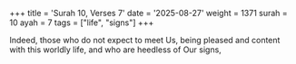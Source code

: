 +++
title = 'Surah 10, Verses 7'
date = '2025-08-27'
weight = 1371
surah = 10
ayah = 7
tags = ["life", "signs"]
+++

Indeed, those who do not expect to meet Us, being pleased and content with this worldly life, and who are heedless of Our signs,